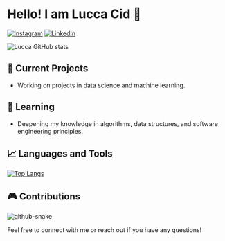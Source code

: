 # Hello! I am Lucca Cid 👋

[![Instagram](https://img.shields.io/badge/Instagram-E4405F?style=for-the-badge&logo=instagram&logoColor=white)](https://www.instagram.com/luccacidd/)
[![LinkedIn](https://img.shields.io/badge/LinkedIn-0077B5?style=for-the-badge&logo=linkedin&logoColor=white)](https://www.linkedin.com/in/luccacidd/)

![Lucca GitHub stats](https://github-readme-stats.vercel.app/api?username=luccacid&show_icons=true&bg_color=00000000)


## 🔭 Current Projects
- Working on projects in data science and machine learning.

## 🌱 Learning
- Deepening my knowledge in algorithms, data structures, and software engineering principles.

## 📈 Languages and Tools
[![Top Langs](https://github-readme-stats.vercel.app/api/top-langs/?username=luccacid)](https://github.com/anuraghazra/github-readme-stats)

## 🎮 Contributions 

<picture>
  <source media="(prefers-color-scheme: dark)" srcset="https://github.com/luccacid/luccacid/blob/output/github-contribution-grid-snake-dark.svg" />
  <source media="(prefers-color-scheme: light)" srcset="https://github.com/luccacid/luccacid/blob/output/github-contribution-grid-snake.svg" />
  <img alt="github-snake" src="github-snake.svg" />
</picture>

Feel free to connect with me or reach out if you have any questions!

